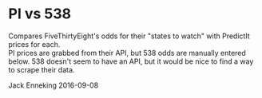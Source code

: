 # PI vs 538
Compares FiveThirtyEight's odds for their "states to watch" with PredictIt prices for each.  
PI prices are grabbed from their API, but 538 odds are manually entered below. 538 doesn't seem to have an API, but it would be nice to find a way to scrape their data.

Jack Enneking
2016-09-08
